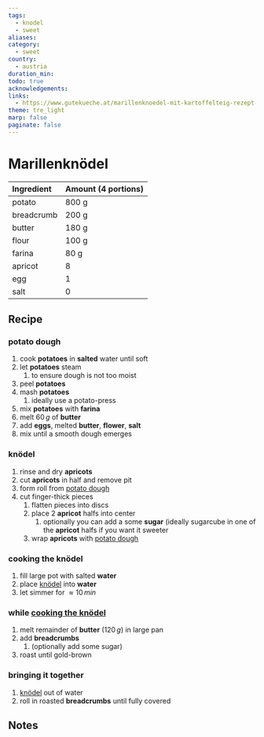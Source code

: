 ```yaml
---
tags:
  - knodel
  - sweet
aliases: 
category:
  - sweet
country:
  - austria
duration_min: 
todo: true
acknowledgements: 
links:
  - https://www.gutekueche.at/marillenknoedel-mit-kartoffelteig-rezept-22362
theme: tre_light
marp: false
paginate: false
---
```



# Marillenknödel

|Ingredient|Amount (4 portions)|
| :- | :- |
|potato|800 g|
|breadcrumb|200 g|
|butter|180 g|
|flour|100 g|
|farina|80 g|
|apricot|8|
|egg|1|
|salt|0|

## Recipe

### potato dough
1. cook **potatoes** in **salted** water until soft
2. let **potatoes** steam
	1. to ensure dough is not too moist
3. peel **potatoes**
4. mash **potatoes**
	1. ideally use a potato-press
5. mix **potatoes** with **farina**
6. melt $60\,g$ of **butter**
7. add **eggs**, melted **butter**, **flower**, **salt**
8. mix until a smooth dough emerges

### knödel

1. rinse and dry **apricots**
2. cut **apricots** in half and remove pit
3. form roll from [potato dough](#potato%20dough)
4. cut finger-thick pieces
	1. flatten pieces into discs
	2. place 2 **apricot** halfs into center
		1. optionally you can add a some **sugar** (ideally sugarcube in one of the **apricot** halfs if you want it sweeter
	3. wrap **apricots** with [potato dough](#potato%20dough)

### cooking the knödel
1. fill large pot with salted **water**
2. place [knödel](#knödel) into **water**
3. let simmer for $\approx 10\,min$

### while [cooking the knödel](#cooking%20the%20knödel)
1. melt remainder of **butter** ($120\,g$) in large pan
2. add **breadcrumbs**
	1. (optionally add some sugar)
3. roast until gold-brown

### bringing it together
1. [knödel](#knödel) out of water
2. roll in roasted **breadcrumbs** until fully covered

## Notes
